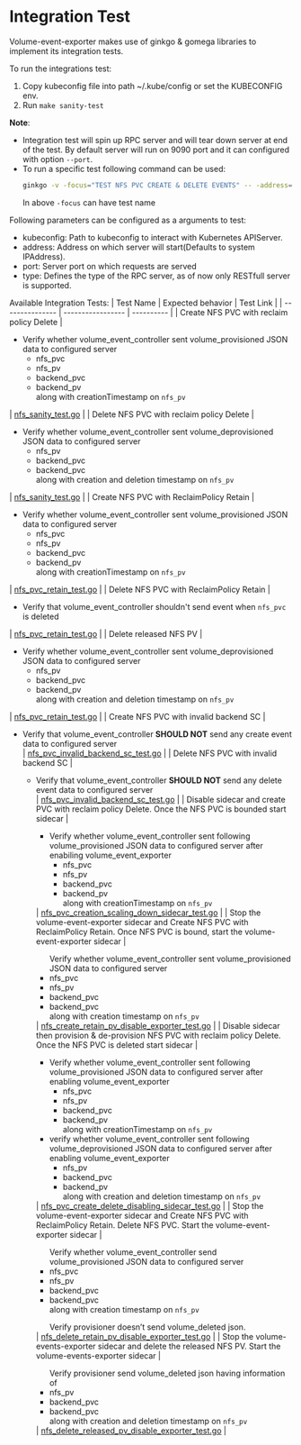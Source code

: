 # Integration Test

Volume-event-exporter makes use of ginkgo & gomega libraries to implement its integration tests.

To run the integrations test:
1. Copy kubeconfig file into path ~/.kube/config or set the KUBECONFIG env.
2. Run `make sanity-test`

**Note**:
- Integration test will spin up RPC server and will tear down server at end of the test. By default server will run on 9090 port and it can configured with option `--port`.
- To run a specific test following command can be used:
  ```sh
  ginkgo -v -focus="TEST NFS PVC CREATE & DELETE EVENTS" -- -address=172.18.0.1 -port=9091
  ```
  In above `-focus` can have test name

Following parameters can be configured as a arguments to test:
- kubeconfig: Path to kubeconfig to interact with Kubernetes APIServer.
- address: Address on which server will start(Defaults to system IPAddress).
- port: Server port on which requests are served
- type: Defines the type of the RPC server, as of now only RESTfull server is supported.


Available Integration Tests:
| Test Name       | Expected behavior | Test Link  |
| --------------- | ----------------- | ---------- |
| Create NFS PVC with reclaim policy Delete | <ul> <li> Verify whether volume_event_controller sent volume_provisioned JSON data to configured server <ul> <li> nfs_pvc </li> <li> nfs_pv </li> <li> backend_pvc </li> <li> backend_pv </li> along with creationTimestamp on `nfs_pv` </ul> </ul> </li>| [nfs_sanity_test.go](./nfs_sanity_test.go) |
| Delete NFS PVC with reclaim policy Delete | <ul> <li> Verify whether volume_event_controller sent volume_deprovisioned JSON data to configured server <ul> <li> nfs_pv </li> <li> backend_pvc </li> <li> backend_pvc </li> along with creation and deletion timestamp on `nfs_pv` </ul> </ul> </li> | [nfs_sanity_test.go](./nfs_sanity_test.go) |
| Create NFS PVC with ReclaimPolicy Retain | <ul> <li> Verify whether volume_event_controller sent volume_provisioned JSON data to configured server <ul> <li> nfs_pvc </li> <li> nfs_pv </li> <li> backend_pvc </li> <li> backend_pv </li> along with creationTimestamp on `nfs_pv` </ul> </ul> </li> | [nfs_pvc_retain_test.go](./nfs_pvc_retain_test.go) |
| Delete NFS PVC with ReclaimPolicy Retain | <ul> <li> Verify that volume_event_controller shouldn't send event when `nfs_pvc` is deleted </li> </ul> | [nfs_pvc_retain_test.go](./nfs_pvc_retain_test.go) |
| Delete released NFS PV | <ul> <li> Verify whether volume_event_controller sent volume_deprovisioned JSON data to configured server <ul> <li> nfs_pv </li> <li> backend_pvc </li> <li> backend_pv </li> along with creation and deletion timestamp on `nfs_pv` </ul> </li> </ul> | [nfs_pvc_retain_test.go](./nfs_pvc_retain_test.go) |
| Create NFS PVC with invalid backend SC | <ul> <li> Verify that volume_event_controller **SHOULD NOT** send any create event data to configured server </li> </ui>| [nfs_pvc_invalid_backend_sc_test.go](./nfs_pvc_invalid_backend_sc_test.go) |
| Delete NFS PVC with invalid backend SC | <ul> <li> Verify that volume_event_controller **SHOULD NOT** send any delete event data to configured server </li> </ui>| [nfs_pvc_invalid_backend_sc_test.go](./nfs_pvc_invalid_backend_sc_test.go) |
| Disable sidecar and create PVC with reclaim policy Delete. Once the NFS PVC is bounded start sidecar  | <ul> <li> Verify whether volume_event_controller sent following volume_provisioned JSON data to configured server after enabiling volume_event_exporter <ul> <li> nfs_pvc </li> <li> nfs_pv </li> <li> backend_pvc </li> <li> backend_pv </li> along with creationTimestamp on `nfs_pv` </ul> </ul> </li>| [nfs_pvc_creation_scaling_down_sidecar_test.go](./nfs_pvc_creation_scaling_down_sidecar_test.go) |
| Stop the volume-event-exporter sidecar and Create NFS PVC with ReclaimPolicy Retain. Once NFS PVC is bound, start the volume-event-exporter sidecar | <ul> Verify whether volume_event_controller sent volume_provisioned JSON data to configured server <li> nfs_pvc </li> <li> nfs_pv </li> <li> backend_pvc </li> <li> backend_pvc </li> along with creation timestamp on `nfs_pv` </ul> | [nfs_create_retain_pv_disable_exporter_test.go](./nfs_create_retain_pv_disable_exporter_test.go) |
| Disable sidecar then provision & de-provision NFS PVC with reclaim policy Delete. Once the NFS PVC is deleted start sidecar  | <ul> <li> Verify whether volume_event_controller sent following volume_provisioned JSON data to configured server after enabling volume_event_exporter <ul> <li> nfs_pvc </li> <li> nfs_pv </li> <li> backend_pvc </li> <li> backend_pv </li> along with creationTimestamp on `nfs_pv` </ul> </li> <li> verify whether volume_event_controller sent following volume_deprovisioned JSON data to configured server after enabling volume_event_exporter <ul> <li> nfs_pv </li> <li> backend_pvc </li> <li> backend_pv </li> along with creation and deletion timestamp on `nfs_pv` </ul> </li> </ul> | [nfs_pvc_create_delete_disabling_sidecar_test.go](./nfs_pvc_create_delete_disabling_sidecar_test.go) |
| Stop the volume-event-exporter sidecar and Create NFS PVC with ReclaimPolicy Retain. Delete NFS PVC. Start the volume-event-exporter sidecar | <ul> Verify whether volume_event_controller send volume_provisioned JSON data to configured server <li> nfs_pvc </li> <li> nfs_pv </li> <li> backend_pvc </li> <li> backend_pvc </li> along with creation timestamp on `nfs_pv` </ul> <ul>Verify provisioner doesn’t send volume_deleted json.</ul> | [nfs_delete_retain_pv_disable_exporter_test.go](./nfs_delete_retain_pv_disable_exporter_test.go) |
| Stop the volume-events-exporter sidecar and delete the released NFS PV. Start the volume-events-exporter sidecar | <ul> Verify provisioner send volume_deleted json having information of <li> nfs_pv </li> <li> backend_pvc </li> <li> backend_pvc </li> along with creation and deletion timestamp on `nfs_pv` </ul> | [nfs_delete_released_pv_disable_exporter_test.go](./nfs_delete_released_pv_disable_exporter_test.go) |
